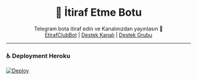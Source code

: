 <div align="center">
  <h1>💌 İtiraf Etme Botu</h1>
</div>
<p align="center">
    Telegram bota itiraf edin ve Kanalınızdan yayınlasın 💬
    <br>
        <a href="https://t.me/EtirafClubBot">EtirafClubBot</a> |
        <a href="https://t.me/Sohbetdestek">Destek Kanalı</a> |
        <a href="https://t.me/BOTDESTEKGRUBU">Destek Grubu</a>
    <br>
</p>

----
### ♿ Deployment Heroku 
[![Deploy](https://www.herokucdn.com/deploy/button.svg)](https://heroku.com/deploy?template=https://github.com/Mehmetbaba55/Confessionbot)

